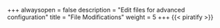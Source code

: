 +++
alwaysopen = false
description = "Edit files for advanced configuration"
title = "File Modifications"
weight = 5
+++
{{< piratify >}}